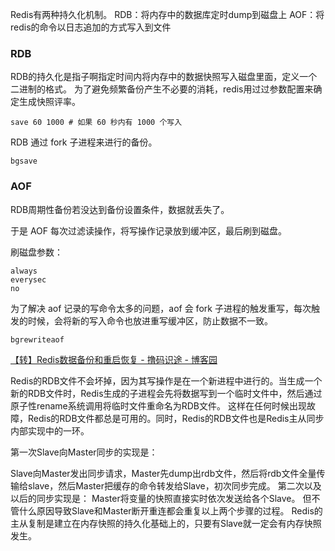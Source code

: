 Redis有两种持久化机制。
RDB：将内存中的数据库定时dump到磁盘上
AOF：将redis的命令以日志追加的方式写入到文件

### RDB

RDB的持久化是指子啊指定时间内将内存中的数据快照写入磁盘里面，定义一个二进制的格式。
为了避免频繁备份产生不必要的消耗，redis用过过参数配置来确定生成快照评率。

```redis
save 60 1000 # 如果 60 秒内有 1000 个写入
```

RDB 通过  fork 子进程来进行的备份。
```redis
bgsave
```

### AOF

RDB周期性备份若没达到备份设置条件，数据就丢失了。

于是 AOF 每次过滤读操作，将写操作记录放到缓冲区，最后刷到磁盘。

刷磁盘参数：

```
always
everysec
no
```

为了解决 aof 记录的写命令太多的问题，aof 会 fork 子进程的触发重写，每次触发的时候，会将新的写入命令也放进重写缓冲区，防止数据不一致。
```redis
bgrewriteaof
```


[【转】Redis数据备份和重启恢复 - 撸码识途 - 博客园](https://www.cnblogs.com/tinyj/p/9874094.html)

Redis的RDB文件不会坏掉，因为其写操作是在一个新进程中进行的。当生成一个新的RDB文件时，Redis生成的子进程会先将数据写到一个临时文件中，然后通过原子性rename系统调用将临时文件重命名为RDB文件。
这样在任何时候出现故障，Redis的RDB文件都总是可用的。同时，Redis的RDB文件也是Redis主从同步内部实现中的一环。

第一次Slave向Master同步的实现是：

Slave向Master发出同步请求，Master先dump出rdb文件，然后将rdb文件全量传输给slave，然后Master把缓存的命令转发给Slave，初次同步完成。
第二次以及以后的同步实现是：
Master将变量的快照直接实时依次发送给各个Slave。
但不管什么原因导致Slave和Master断开重连都会重复以上两个步骤的过程。
Redis的主从复制是建立在内存快照的持久化基础上的，只要有Slave就一定会有内存快照发生。

